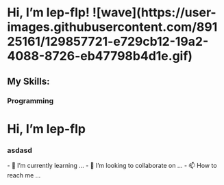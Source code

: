 <h1> Hi, I’m lep-flp! ![wave](https://user-images.githubusercontent.com/89125161/129857721-e729cb12-19a2-4088-8726-eb47798b4d1e.gif)

</h1>
<h2>My Skills:</h2>
<h3>Programming</h3>
<h1> Hi, I’m lep-flp</h1>
<h3>asdasd</h3>
- 🌱 I’m currently learning ...
- 💞️ I’m looking to collaborate on ...
- 📫 How to reach me ...

<!---
lep-flp/lep-flp is a ✨ special ✨ repository because its `README.md` (this file) appears on your GitHub profile.
You can click the Preview link to take a look at your changes.
--->
